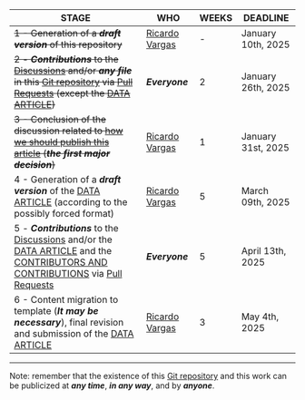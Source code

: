 | STAGE | WHO | WEEKS | DEADLINE |
| ------- | ------- | ------- | ------- |
| <s>1 - Generation of a ***draft version*** of this repository</s> | [Ricardo Vargas](https://github.com/ricardoevvargas) | - | January 10th, 2025 |
| <s>2 - ***Contributions*** to the [Discussions](https://github.com/ricardoevvargas/data-articles-3w-dataset/discussions) and/or ***any file*** in this [Git repository](https://docs.github.com/en/repositories/creating-and-managing-repositories/quickstart-for-repositories) via [Pull Requests](https://docs.github.com/pt/pull-requests/collaborating-with-pull-requests/proposing-changes-to-your-work-with-pull-requests/about-pull-requests) (except the [DATA ARTICLE](DATA_ARTICLE.md))</s> | ***Everyone*** | 2 | January 26th, 2025 |
| <s>3 - Conclusion of the discussion related to [how we should publish this article](https://github.com/ricardoevvargas/data-articles-3w-dataset/discussions/2) (***the first major decision***)</s> | [Ricardo Vargas](https://github.com/ricardoevvargas) | 1 | January 31st, 2025 |
| 4 - Generation of a ***draft version*** of the [DATA ARTICLE](DATA_ARTICLE.md) (according to the possibly forced format) | [Ricardo Vargas](https://github.com/ricardoevvargas) | 5 | March 09th, 2025 |
| 5 - ***Contributions*** to the [Discussions](https://github.com/ricardoevvargas/data-articles-3w-dataset/discussions) and/or the [DATA ARTICLE](DATA_ARTICLE.md) and the [CONTRIBUTORS AND CONTRIBUTIONS](CONTRIBUTORS_AND_CONTRIBUTIONS.md) via [Pull Requests](https://docs.github.com/pt/pull-requests/collaborating-with-pull-requests/proposing-changes-to-your-work-with-pull-requests/about-pull-requests) | ***Everyone*** | 5 | April 13th, 2025 |
| 6 - Content migration to template (***It may be necessary***), final revision and submission of the [DATA ARTICLE](DATA_ARTICLE.md) | [Ricardo Vargas](https://github.com/ricardoevvargas) | 3 | May 4th, 2025 |

---
Note: remember that the existence of this [Git repository](https://docs.github.com/en/repositories/creating-and-managing-repositories/quickstart-for-repositories) and this work can be publicized at ***any time***, ***in any way***, and by ***anyone***.
